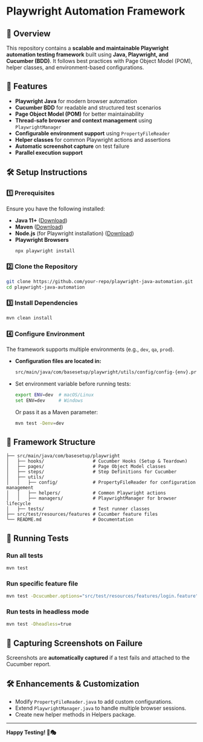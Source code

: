 # Playwright Automation Framework

## 📌 Overview
This repository contains a **scalable and maintainable Playwright automation testing framework** built using **Java, Playwright, and Cucumber (BDD)**. It follows best practices with Page Object Model (POM), helper classes, and environment-based configurations.

## 🚀 Features
- **Playwright Java** for modern browser automation
- **Cucumber BDD** for readable and structured test scenarios
- **Page Object Model (POM)** for better maintainability
- **Thread-safe browser and context management** using `PlaywrightManager`
- **Configurable environment support** using `PropertyFileReader`
- **Helper classes** for common Playwright actions and assertions
- **Automatic screenshot capture** on test failure
- **Parallel execution support**

## 🛠 Setup Instructions

### 1️⃣ Prerequisites
Ensure you have the following installed:
- **Java 11+** ([Download](https://adoptopenjdk.net/))
- **Maven** ([Download](https://maven.apache.org/))
- **Node.js** (for Playwright installation) ([Download](https://nodejs.org/))
- **Playwright Browsers**
  ```sh
  npx playwright install
  ```

### 2️⃣ Clone the Repository
```sh
git clone https://github.com/your-repo/playwright-java-automation.git
cd playwright-java-automation
```

### 3️⃣ Install Dependencies
```sh
mvn clean install
```

### 4️⃣ Configure Environment
The framework supports multiple environments (e.g., `dev`, `qa`, `prod`).

- **Configuration files are located in:**
  ```sh
  src/main/java/com/basesetup/playwright/utils/config/config-{env}.properties
  ```
- Set environment variable before running tests:
  ```sh
  export ENV=dev  # macOS/Linux
  set ENV=dev     # Windows
  ```
  Or pass it as a Maven parameter:
  ```sh
  mvn test -Denv=dev
  ```

## 📜 Framework Structure
```
├── src/main/java/com/basesetup/playwright
│   ├── hooks/                  # Cucumber Hooks (Setup & Teardown)
│   ├── pages/                  # Page Object Model classes
│   ├── steps/                  # Step Definitions for Cucumber
│   ├── utils/
│   │   ├── config/             # PropertyFileReader for configuration management
│   │   ├── helpers/            # Common Playwright actions
│   │   ├── managers/           # PlaywrightManager for browser lifecycle
│   ├── tests/                  # Test runner classes
├── src/test/resources/features # Cucumber feature files
└── README.md                   # Documentation
```

## 🚦 Running Tests
### Run all tests
```sh
mvn test
```

### Run specific feature file
```sh
mvn test -Dcucumber.options="src/test/resources/features/login.feature"
```

### Run tests in headless mode
```sh
mvn test -Dheadless=true
```

## 📸 Capturing Screenshots on Failure
Screenshots are **automatically captured** if a test fails and attached to the Cucumber report.

## 🛠 Enhancements & Customization
- Modify `PropertyFileReader.java` to add custom configurations.
- Extend `PlaywrightManager.java` to handle multiple browser sessions.
- Create new helper methods in Helpers package.

---
**Happy Testing! 🚀🎭**

